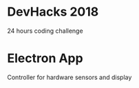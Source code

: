 # DevHacks 2018
<p>24 hours coding challenge</p>
<h1>Electron App</h1>
<p>Controller for hardware sensors and display</p>